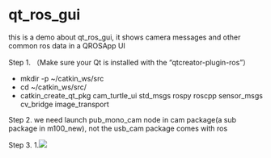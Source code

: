 # qt_ros_gui
this is a demo about qt_ros_gui, it shows camera messages and other common ros data in a QROSApp UI

Step 1.
（Make sure your Qt is installed with the “qtcreator-plugin-ros”）
* mkdir -p ~/catkin_ws/src
* cd ~/catkin_ws/src/
* catkin_create_qt_pkg cam_turtle_ui std_msgs rospy roscpp sensor_msgs cv_bridge image_transport

Step 2.
we need launch pub_mono_cam node in cam package(a sub package in m100_new), not the usb_cam package comes with ros

Step 3.
1.![](https://github.com/fjlv520/NPU-RCIR/qt_ros_gui/raw//1.png)
